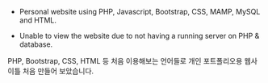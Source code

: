 - Personal website using PHP, Javascript, Bootstrap, CSS, MAMP, MySQL and HTML.

- Unable to view the website due to not having a running server on PHP & database.

PHP, Bootstrap, CSS, HTML 등 처음 이용해보는 언어들로 개인 포트폴리오용 웹사이틀 처음 만들어 보았습니다.
